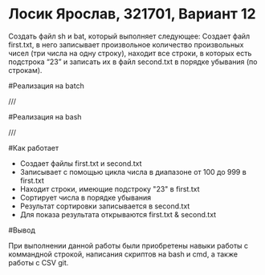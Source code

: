# Лосик Ярослав, 321701, Вариант 12

Создать файл sh и bat, который выполняет следующее:
Создает файл first.txt, в него записывает произвольное количество произвольных чисел (три числа на одну строку),
находит все строки, в которых есть подстрока “23” и записать их в файл second.txt в порядке убывания (по строкам). 

#Реализация на batch

///

#Реализация на bash

///

#Как работает

- Создает файлы first.txt и second.txt
- Записывает с помощью цикла числа в диапазоне от 100 до 999 в first.txt
- Находит строки, имеющие подстроку "23" в first.txt
- Сортирует числа в порядке убывания
- Результат сортировки записывается в second.txt
- Для показа результата открываются first.txt & second.txt

#Вывод

При выполнении данной работы были приобретены навыки работы с коммандной строкой, написания скриптов на bash и cmd, а также работы с CSV git.
